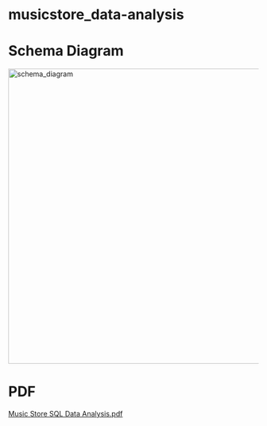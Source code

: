 # musicstore_data-analysis
# Schema Diagram

<img width="594" alt="schema_diagram" src="https://github.com/maanajipriyanshu/musicstore_data-analysis/assets/113748241/b4c7a062-7665-4cf9-9b9c-998672505cd1">


# PDF


[Music Store SQL Data Analysis.pdf](https://github.com/maanajipriyanshu/musicstore_data-analysis/files/11965289/Music.Store.SQL.Data.Analysis.pdf)
